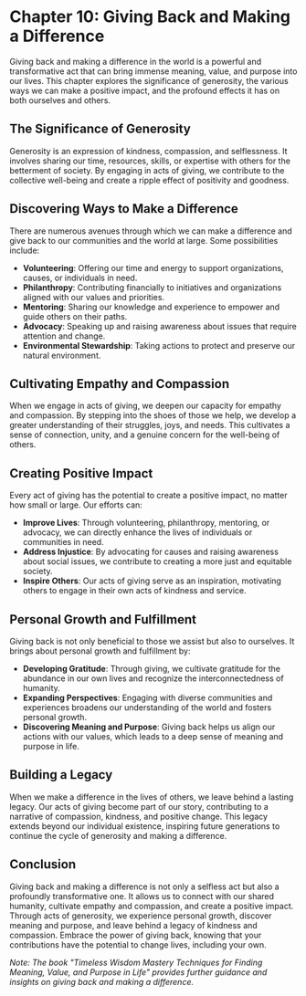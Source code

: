 Chapter 10: Giving Back and Making a Difference
===============================================

Giving back and making a difference in the world is a powerful and transformative act that can bring immense meaning, value, and purpose into our lives. This chapter explores the significance of generosity, the various ways we can make a positive impact, and the profound effects it has on both ourselves and others.

The Significance of Generosity
------------------------------

Generosity is an expression of kindness, compassion, and selflessness. It involves sharing our time, resources, skills, or expertise with others for the betterment of society. By engaging in acts of giving, we contribute to the collective well-being and create a ripple effect of positivity and goodness.

Discovering Ways to Make a Difference
-------------------------------------

There are numerous avenues through which we can make a difference and give back to our communities and the world at large. Some possibilities include:

* **Volunteering**: Offering our time and energy to support organizations, causes, or individuals in need.
* **Philanthropy**: Contributing financially to initiatives and organizations aligned with our values and priorities.
* **Mentoring**: Sharing our knowledge and experience to empower and guide others on their paths.
* **Advocacy**: Speaking up and raising awareness about issues that require attention and change.
* **Environmental Stewardship**: Taking actions to protect and preserve our natural environment.

Cultivating Empathy and Compassion
----------------------------------

When we engage in acts of giving, we deepen our capacity for empathy and compassion. By stepping into the shoes of those we help, we develop a greater understanding of their struggles, joys, and needs. This cultivates a sense of connection, unity, and a genuine concern for the well-being of others.

Creating Positive Impact
------------------------

Every act of giving has the potential to create a positive impact, no matter how small or large. Our efforts can:

* **Improve Lives**: Through volunteering, philanthropy, mentoring, or advocacy, we can directly enhance the lives of individuals or communities in need.
* **Address Injustice**: By advocating for causes and raising awareness about social issues, we contribute to creating a more just and equitable society.
* **Inspire Others**: Our acts of giving serve as an inspiration, motivating others to engage in their own acts of kindness and service.

Personal Growth and Fulfillment
-------------------------------

Giving back is not only beneficial to those we assist but also to ourselves. It brings about personal growth and fulfillment by:

* **Developing Gratitude**: Through giving, we cultivate gratitude for the abundance in our own lives and recognize the interconnectedness of humanity.
* **Expanding Perspectives**: Engaging with diverse communities and experiences broadens our understanding of the world and fosters personal growth.
* **Discovering Meaning and Purpose**: Giving back helps us align our actions with our values, which leads to a deep sense of meaning and purpose in life.

Building a Legacy
-----------------

When we make a difference in the lives of others, we leave behind a lasting legacy. Our acts of giving become part of our story, contributing to a narrative of compassion, kindness, and positive change. This legacy extends beyond our individual existence, inspiring future generations to continue the cycle of generosity and making a difference.

Conclusion
----------

Giving back and making a difference is not only a selfless act but also a profoundly transformative one. It allows us to connect with our shared humanity, cultivate empathy and compassion, and create a positive impact. Through acts of generosity, we experience personal growth, discover meaning and purpose, and leave behind a legacy of kindness and compassion. Embrace the power of giving back, knowing that your contributions have the potential to change lives, including your own.

*Note: The book "Timeless Wisdom Mastery Techniques for Finding Meaning, Value, and Purpose in Life" provides further guidance and insights on giving back and making a difference.*
